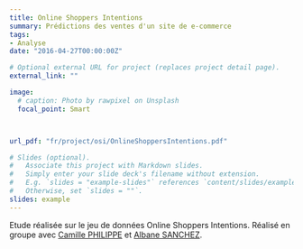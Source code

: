 ```yaml
---
title: Online Shoppers Intentions
summary: Prédictions des ventes d'un site de e-commerce
tags:
- Analyse
date: "2016-04-27T00:00:00Z"

# Optional external URL for project (replaces project detail page).
external_link: ""

image:
  # caption: Photo by rawpixel on Unsplash
  focal_point: Smart



url_pdf: "fr/project/osi/OnlineShoppersIntentions.pdf"

# Slides (optional).
#   Associate this project with Markdown slides.
#   Simply enter your slide deck's filename without extension.
#   E.g. `slides = "example-slides"` references `content/slides/example-slides.md`.
#   Otherwise, set `slides = ""`.
slides: example
---
```

Etude réalisée sur le jeu de données Online Shoppers Intentions. Réalisé en groupe avec [Camille PHILIPPE](https://www.linkedin.com/in/camille-philippe-data-analyst/) et [Albane SANCHEZ](https://www.linkedin.com/in/albane-sanchez-data-analyst/).




